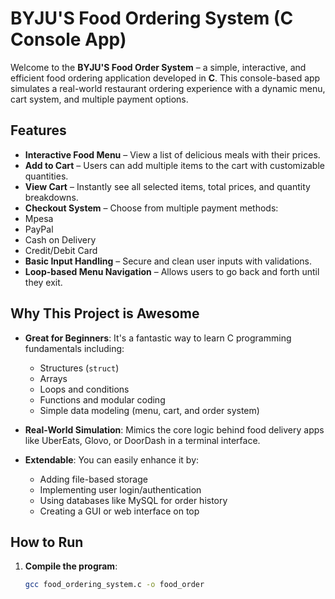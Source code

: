 # BYJU'S Food Ordering System (C Console App)

Welcome to the **BYJU'S Food Order System** – a simple, interactive, and efficient food ordering application developed in **C**. This console-based app simulates a real-world restaurant ordering experience with a dynamic menu, cart system, and multiple payment options.



##  Features

-  **Interactive Food Menu** – View a list of delicious meals with their prices.
-  **Add to Cart** – Users can add multiple items to the cart with customizable quantities.
-  **View Cart** – Instantly see all selected items, total prices, and quantity breakdowns.
-  **Checkout System** – Choose from multiple payment methods:
  - Mpesa
  - PayPal
  - Cash on Delivery
  - Credit/Debit Card
-  **Basic Input Handling** – Secure and clean user inputs with validations.
-  **Loop-based Menu Navigation** – Allows users to go back and forth until they exit.



##  Why This Project is Awesome

- **Great for Beginners**: It's a fantastic way to learn C programming fundamentals including:
  - Structures (`struct`)
  - Arrays
  - Loops and conditions
  - Functions and modular coding
  - Simple data modeling (menu, cart, and order system)

- **Real-World Simulation**: Mimics the core logic behind food delivery apps like UberEats, Glovo, or DoorDash in a terminal interface.

- **Extendable**: You can easily enhance it by:
  - Adding file-based storage
  - Implementing user login/authentication
  - Using databases like MySQL for order history
  - Creating a GUI or web interface on top



##  How to Run

1. **Compile the program**:
   ```bash
   gcc food_ordering_system.c -o food_order
